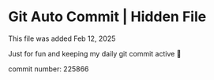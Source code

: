 # Git Auto Commit | Hidden File

This file was added Feb 12, 2025

Just for fun and keeping my daily git commit active 🤪

commit number: 225866
